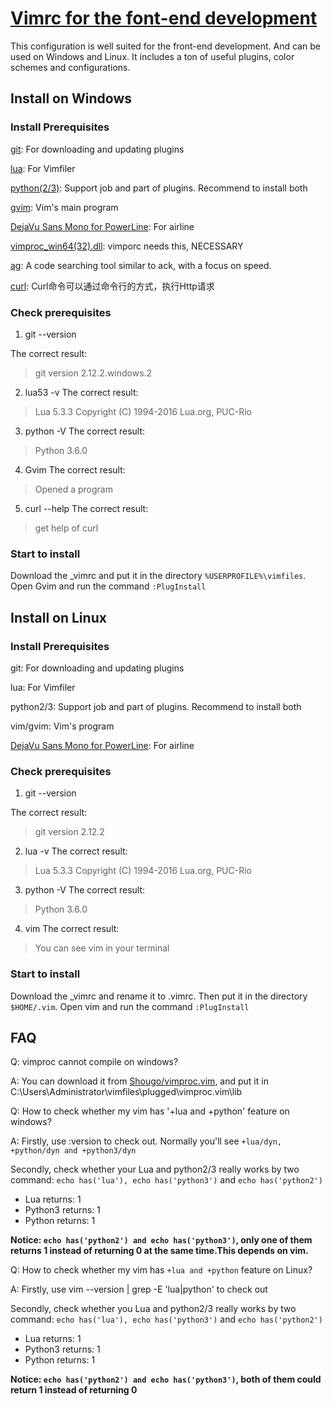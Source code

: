 # [Vimrc for the font-end development](https://github.com/dedoyle/vim_blog)

This configuration is well suited for the front-end development.
And can be used on Windows and Linux.
It includes a ton of useful plugins, color schemes and configurations.


## Install on Windows

### Install Prerequisites

[git](https://git-scm.com/download): For downloading and updating plugins

[lua](http://luabinaries.sourceforge.net/download.html): For Vimfiler

[python(2/3)](https://www.python.org/downloads): Support job and part of plugins. Recommend to install both

[gvim](https://github.com/vim/vim-win32-installer/releases): Vim's main program

[DejaVu Sans Mono for PowerLine](https://github.com/wsdjeg/DotFiles/blob/master/fonts/DejaVu%20Sans%20Mono%20for%20Powerline.ttf): For airline

[vimproc\_win64(32).dll](https://github.com/Shougo/vimproc.vim/releases): vimporc needs this, NECESSARY

[ag](https://github.com/ggreer/the_silver_searcher): A code searching tool similar to ack, with a focus on speed.

[curl](./install_curl.md): Curl命令可以通过命令行的方式，执行Http请求


### Check prerequisites
1. git --version

The correct result:
> git version 2.12.2.windows.2

2. lua53 -v
The correct result:
> Lua 5.3.3 Copyright (C) 1994-2016 Lua.org, PUC-Rio

3. python -V
The correct result:
> Python 3.6.0

4. Gvim
The correct result:
> Opened a program

5. curl --help
The correct result:
> get help of curl

### Start to install

Download the \_vimrc and put it in the directory `%USERPROFILE%\vimfiles`.
Open Gvim and run the command `:PlugInstall`


## Install on Linux

### Install Prerequisites

git: For downloading and updating plugins

lua: For Vimfiler

python2/3: Support job and part of plugins. Recommend to install both

vim/gvim: Vim's program

[DejaVu Sans Mono for PowerLine](https://github.com/wsdjeg/DotFiles/blob/master/fonts/DejaVu%20Sans%20Mono%20for%20Powerline.ttf): For airline

### Check prerequisites
1. git --version

The correct result:
> git version 2.12.2

2. lua -v
The correct result:
> Lua 5.3.3 Copyright (C) 1994-2016 Lua.org, PUC-Rio

3. python -V
The correct result:
> Python 3.6.0

4. vim
The correct result:
> You can see vim in your terminal

### Start to install

Download the \_vimrc and rename it to .vimrc.
Then put it in the directory `$HOME/.vim`.
Open vim and run the command `:PlugInstall`


## FAQ

Q: vimproc cannot compile on windows?

A: You can download it from [Shougo/vimproc.vim](https://github.com/Shougo/vimproc.vim/releases),
and put it in C:\Users\Administrator\vimfiles\plugged\vimproc.vim\lib

Q: How to check whether my vim has '+lua and +python' feature on windows?

A: Firstly, use :version to check out. Normally you'll see `+lua/dyn, +python/dyn and +python3/dyn`

Secondly, check whether your Lua and python2/3 really works by two command:
`echo has('lua'), echo has('python3')` and `echo has('python2')`

- Lua returns: 1
- Python3 returns: 1
- Python returns: 1

**Notice: `echo has('python2') and echo has('python3')`, only one of them returns 1 instead of returning 0 at the same time.This depends on vim.**

Q: How to check whether my vim has `+lua and +python` feature on Linux?

A: Firstly, use vim --version | grep -E 'lua|python' to check out

Secondly, check whether you Lua and python2/3 really works by two command:
`echo has('lua'), echo has('python3')` and `echo has('python2')`

- Lua returns: 1
- Python3 returns: 1
- Python returns: 1

**Notice: `echo has('python2') and echo has('python3')`, both of them could return 1 instead of returning 0**
